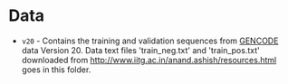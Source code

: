   # Data

  - `v20` - Contains the training and validation sequences from [GENCODE][1] data Version 20.
	    Data text files 'train_neg.txt' and 'train_pos.txt' downloaded from http://www.iitg.ac.in/anand.ashish/resources.html goes in this folder.
	    
[1]: https://www.gencodegenes.org/human/release_20.html






